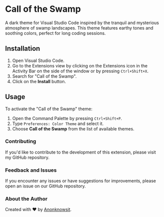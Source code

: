 # Call of the Swamp

A dark theme for Visual Studio Code inspired by the tranquil and mysterious atmosphere of swamp landscapes. This theme features earthy tones and soothing colors, perfect for long coding sessions.

## Installation

1. Open Visual Studio Code.
2. Go to the Extensions view by clicking on the Extensions icon in the Activity Bar on the side of the window or by pressing `Ctrl+Shift+X`.
3. Search for "Call of the Swamp".
4. Click on the **Install** button.

## Usage

To activate the "Call of the Swamp" theme:

1. Open the Command Palette by pressing `Ctrl+Shift+P`.
2. Type `Preferences: Color Theme` and select it.
3. Choose **Call of the Swamp** from the list of available themes.

### Contributing

If you'd like to contribute to the development of this extension, please visit my GitHub repository.

### Feedback and Issues

If you encounter any issues or have suggestions for improvements, please open an issue on our GitHub repository.

### About the Author

Created with ❤️ by [Anonknowsit](https://github.com/anonknowsit).
